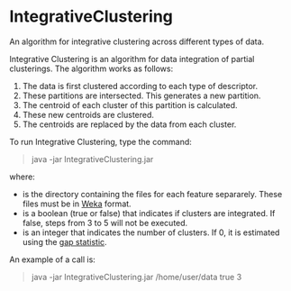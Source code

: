 # IntegrativeClustering
An algorithm for integrative clustering across different types of data.

Integrative Clustering is an algorithm for data integration of partial clusterings. The algorithm works as follows:
1. The data is first clustered according to each type of descriptor. 
2. These partitions are intersected. This generates a new partition.
3. The centroid of each cluster of this partition is calculated. 
4. These new centroids are clustered.
5. The centroids are replaced by the data from each cluster.

To run Integrative Clustering, type the command:

>java -jar IntegrativeClustering.jar <directory> <integrateClusters> <clusters>

where:

* <directory> is the directory containing the files for each feature separarely. These files must be in [Weka](http://www.cs.waikato.ac.nz/ml/weka/ "Weka") format.
* <integrateClusters> is a boolean (true or false) that indicates if clusters are integrated. If false, steps from 3 to 5 will not be executed.
* <estimateBestKs> is an integer that indicates the number of clusters. If 0, it is estimated using the [gap statistic](http://doi.wiley.com/10.1111/1467-9868.00293 "gap statistic").

An example of a call is:

>java -jar IntegrativeClustering.jar /home/user/data true 3
